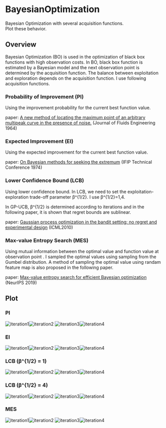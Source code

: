 # BayesianOptimization
Bayesian Optimization with several acquisition functions.  
Plot these behavior.

## Overview
Bayesian Optimization (BO) is used in the optimization of black box functions with high observation costs.
In BO, black box function is estimated by a Bayesian model and the next observation point is determined by the acquisition function.
The balance between exploitation and exploration depends on the acquisition function.
I use following acquisition functions.

### Probability of Improvement (PI)
Using the improvement probability for the current best function value.

paper: [A new method of locating the maximum point of an arbitrary multipeak curve in the presence of noise.](https://asmedigitalcollection.asme.org/fluidsengineering/article-abstract/86/1/97/392213) (Journal of Fluids Engineering 1964)

### Expected Improvement (EI)
Using the expected improvement for the current best function value.

paper: [On Bayesian methods for seeking the extremum](https://link.springer.com/content/pdf/10.1007/3-540-07165-2_55.pdf) (IFIP Technical Conference 1974)

### Lower Confidence Bound (LCB)
Using lower confidence bound.
In LCB, we need to set the exploitation-exploration trade-off parameter β^{1/2}.
I use β^{1/2}=1,4.

In GP-UCB,  β^{1/2} is determined according to iterations and in the following paper, it is shown that regret bounds are sublinear.

paper: [Gaussian process optimization in the bandit setting: no regret and experimental design](https://arxiv.org/pdf/0912.3995) (ICML2010)

### Max-value Entropy Search (MES)
Using mutual information between the optimal value and function value at observation point .
I sampled the optimal values using sampling from the Gumbel distribution.
A method of sampling the optimal value using randam feature map is also proposed in the following paper.

paper: [Max-value entropy search for efficient Bayesian optimization](https://arxiv.org/pdf/1703.01968) (NeurIPS 2019)

## Plot
### PI
![iteration1](https://github.com/SK-tklab/BayesianOptimization/blob/main/image/pi_1.png)![iteration2](https://github.com/SK-tklab/BayesianOptimization/blob/main/image/pi_2.png)
![iteration3](https://github.com/SK-tklab/BayesianOptimization/blob/main/image/pi_3.png)![iteration4](https://github.com/SK-tklab/BayesianOptimization/blob/main/image/pi_4.png)


### EI
![iteration1](https://github.com/SK-tklab/BayesianOptimization/blob/main/image/ei_1.png)![iteration2](https://github.com/SK-tklab/BayesianOptimization/blob/main/image/ei_2.png)
![iteration3](https://github.com/SK-tklab/BayesianOptimization/blob/main/image/ei_3.png)![iteration4](https://github.com/SK-tklab/BayesianOptimization/blob/main/image/ei_4.png)


### LCB (β^{1/2} = 1)
![iteration1](https://github.com/SK-tklab/BayesianOptimization/blob/main/image/lcb1_1.png)![iteration2](https://github.com/SK-tklab/BayesianOptimization/blob/main/image/lcb1_2.png)
![iteration3](https://github.com/SK-tklab/BayesianOptimization/blob/main/image/lcb1_3.png)![iteration4](https://github.com/SK-tklab/BayesianOptimization/blob/main/image/lcb1_4.png)


### LCB (β^{1/2} = 4)
![iteration1](https://github.com/SK-tklab/BayesianOptimization/blob/main/image/lcb4_1.png)![iteration2](https://github.com/SK-tklab/BayesianOptimization/blob/main/image/lcb4_2.png)
![iteration3](https://github.com/SK-tklab/BayesianOptimization/blob/main/image/lcb4_3.png)![iteration4](https://github.com/SK-tklab/BayesianOptimization/blob/main/image/lcb4_4.png)


### MES
![iteration1](https://github.com/SK-tklab/BayesianOptimization/blob/main/image/mes_1.png)![iteration2](https://github.com/SK-tklab/BayesianOptimization/blob/main/image/mes_2.png)
![iteration3](https://github.com/SK-tklab/BayesianOptimization/blob/main/image/mes_3.png)![iteration4](https://github.com/SK-tklab/BayesianOptimization/blob/main/image/mes_4.png)
